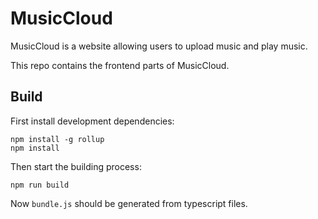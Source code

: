 # MusicCloud

MusicCloud is a website allowing users to upload music and play music.

This repo contains the frontend parts of MusicCloud.

## Build

First install development dependencies:

```
npm install -g rollup
npm install
```

Then start the building process:

```
npm run build
```

Now `bundle.js` should be generated from typescript files.

